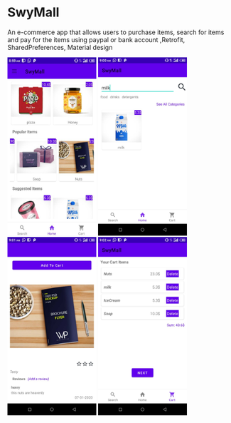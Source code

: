 # SwyMall
An e-commerce app that allows users to purchase items, search for items and pay for the items using paypal or bank account ,Retrofit, SharedPreferences, Material design

<img src="https://github.com/henrykash/SwyMall/blob/master/IMG-20200731-WA0023.jpg" width="200" height="400"> <img src="https://github.com/henrykash/SwyMall/blob/master/IMG-20200731-WA0015.jpg" width="200" height="400"> <img src="https://github.com/henrykash/SwyMall/blob/master/IMG-20200731-WA0014.jpg" width="200" height="400"> <img src="https://github.com/henrykash/SwyMall/blob/master/IMG-20200731-WA0018.jpg" width="200" height="400">


